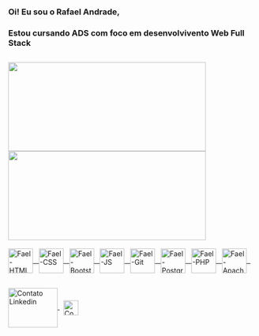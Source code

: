 ### Oi! Eu sou o Rafael Andrade,
### Estou cursando ADS com foco em desenvolvivento Web Full Stack

##

<div>
  <a href="https://github.com/Fael159">
  <img height="180em" width="400em" src="https://github-readme-stats.vercel.app/api?username=Fael159&show_icons=true&theme=dark&include_all_commits=true&count_private=true"/>
  <img height="180em" width="400em" src="https://github-readme-stats.vercel.app/api/top-langs/?username=Fael159&layout=compact&langs_count=7&theme=dark"/>
</div> 

<div style="display: inline_block"><br>
<img align="center" alt="Fael-HTML" src="https://cdn.jsdelivr.net/gh/devicons/devicon/icons/html5/html5-original-wordmark.svg" width="50em" height="50em" /> &nbsp
<img align="center" alt="Fael-CSS" src="https://cdn.jsdelivr.net/gh/devicons/devicon/icons/css3/css3-original-wordmark.svg" width="50em" height="50em" /> &nbsp
<img align="center" alt="Fael-Bootstrap" src="https://cdn.jsdelivr.net/gh/devicons/devicon/icons/bootstrap/bootstrap-plain-wordmark.svg" width="50em" height="50em" /> &nbsp
<img align="center" alt="Fael-JS" src="https://cdn.jsdelivr.net/gh/devicons/devicon/icons/javascript/javascript-original.svg" width="50em" height="50em" /> &nbsp
<img align="center" alt="Fael-Git" src="https://cdn.jsdelivr.net/gh/devicons/devicon/icons/git/git-original-wordmark.svg" width="50em" height="50em" /> &nbsp
<img align="center" alt="Fael-Postgre" src="https://cdn.jsdelivr.net/gh/devicons/devicon/icons/postgresql/postgresql-original-wordmark.svg" width="50em" height="50em" /> &nbsp
<img align="center" alt="Fael-PHP" src="https://user-images.githubusercontent.com/79753808/146646867-0fdcbaa1-d9b5-49bc-8837-1bde6dd7dafc.png" width="50em" height="50em" /> &nbsp
<img align="center" alt="Fael-Apache" src="https://cdn.icon-icons.com/icons2/2415/PNG/512/apache_original_wordmark_logo_icon_146643.png" width="50em" height="50em" /> &nbsp
</div> </a>

## 

<div style="display: inline_block">
<a href="http://linkedin.com/in/rafael-henrique-andrade-48ba711bb">
<img align="center" alt="Contato Linkedin" src="https://cdn.jsdelivr.net/gh/devicons/devicon/icons/linkedin/linkedin-original-wordmark.svg" width="100em" height="80em" />
</a> &nbsp

<a href="https://api.whatsapp.com/send?phone=5515998526735">
<img align="center" src="https://ayltoninacio.com.br/img/s/20w50.jpg" alt="Contato WhatsApp" width="30em" height="30em">
</a>
</div>

